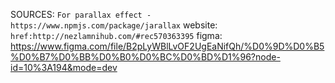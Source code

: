 SOURCES:
`For parallax effect - https://www.npmjs.com/package/jarallax`
website: `href:http://nezlamnihub.com/#rec570363395`
figma: https://www.figma.com/file/B2pLyWBlLvOF2UgEaNifQh/%D0%9D%D0%B5%D0%B7%D0%BB%D0%B0%D0%BC%D0%BD%D1%96?node-id=10%3A194&mode=dev
